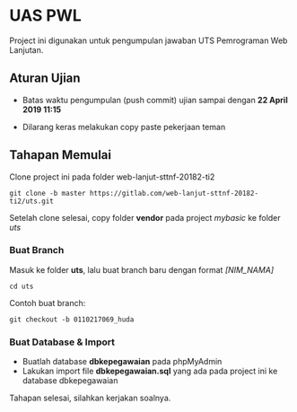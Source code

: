 # UAS PWL

Project ini digunakan untuk pengumpulan jawaban UTS Pemrograman Web Lanjutan.

## Aturan Ujian

- Batas waktu pengumpulan (push commit) ujian sampai dengan **22 April 2019 11:15**

- Dilarang keras melakukan copy paste pekerjaan teman

## Tahapan Memulai

Clone project ini pada folder web-lanjut-sttnf-20182-ti2

```
git clone -b master https://gitlab.com/web-lanjut-sttnf-20182-ti2/uts.git
```

Setelah clone selesai, copy folder **vendor** pada project *mybasic* ke folder *uts*

### Buat Branch

Masuk ke folder **uts**, lalu buat branch baru dengan format *[NIM_NAMA]*

```
cd uts
```

Contoh buat branch:

```
git checkout -b 0110217069_huda
```

### Buat Database & Import

- Buatlah database **dbkepegawaian** pada phpMyAdmin
- Lakukan import file **dbkepegawaian.sql** yang ada pada project ini ke database dbkepegawaian

Tahapan selesai, silahkan kerjakan soalnya.
